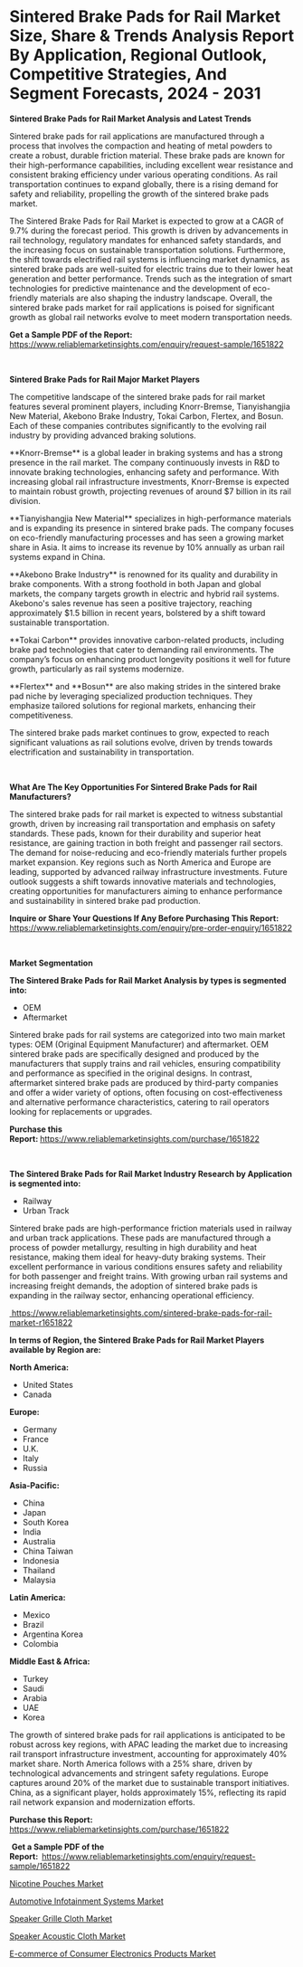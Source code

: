 <p><h1>Sintered Brake Pads for Rail Market Size, Share & Trends Analysis Report By Application, Regional Outlook, Competitive Strategies, And Segment Forecasts, 2024 - 2031</h1></p><p><strong>Sintered Brake Pads for Rail Market Analysis and Latest Trends</strong></p>
<p><p>Sintered brake pads for rail applications are manufactured through a process that involves the compaction and heating of metal powders to create a robust, durable friction material. These brake pads are known for their high-performance capabilities, including excellent wear resistance and consistent braking efficiency under various operating conditions. As rail transportation continues to expand globally, there is a rising demand for safety and reliability, propelling the growth of the sintered brake pads market.</p><p>The Sintered Brake Pads for Rail Market is expected to grow at a CAGR of 9.7% during the forecast period. This growth is driven by advancements in rail technology, regulatory mandates for enhanced safety standards, and the increasing focus on sustainable transportation solutions. Furthermore, the shift towards electrified rail systems is influencing market dynamics, as sintered brake pads are well-suited for electric trains due to their lower heat generation and better performance. Trends such as the integration of smart technologies for predictive maintenance and the development of eco-friendly materials are also shaping the industry landscape. Overall, the sintered brake pads market for rail applications is poised for significant growth as global rail networks evolve to meet modern transportation needs.</p></p>
<p><strong>Get a Sample PDF of the Report:&nbsp;</strong> <a href="https://www.reliablemarketinsights.com/enquiry/request-sample/1651822?utm_campaign=1264&utm_medium=2&utm_source=Github&utm_content=ia&utm_term=27092024&utm_id=sintered-brake-pads-for-rail">https://www.reliablemarketinsights.com/enquiry/request-sample/1651822</a></p>
<p>&nbsp;</p>
<p><strong>Sintered Brake Pads for Rail Major Market Players</strong></p>
<p><p>The competitive landscape of the sintered brake pads for rail market features several prominent players, including Knorr-Bremse, Tianyishangjia New Material, Akebono Brake Industry, Tokai Carbon, Flertex, and Bosun. Each of these companies contributes significantly to the evolving rail industry by providing advanced braking solutions.</p><p>**Knorr-Bremse** is a global leader in braking systems and has a strong presence in the rail market. The company continuously invests in R&D to innovate braking technologies, enhancing safety and performance. With increasing global rail infrastructure investments, Knorr-Bremse is expected to maintain robust growth, projecting revenues of around $7 billion in its rail division.</p><p>**Tianyishangjia New Material** specializes in high-performance materials and is expanding its presence in sintered brake pads. The company focuses on eco-friendly manufacturing processes and has seen a growing market share in Asia. It aims to increase its revenue by 10% annually as urban rail systems expand in China.</p><p>**Akebono Brake Industry** is renowned for its quality and durability in brake components. With a strong foothold in both Japan and global markets, the company targets growth in electric and hybrid rail systems. Akebono's sales revenue has seen a positive trajectory, reaching approximately $1.5 billion in recent years, bolstered by a shift toward sustainable transportation.</p><p>**Tokai Carbon** provides innovative carbon-related products, including brake pad technologies that cater to demanding rail environments. The company’s focus on enhancing product longevity positions it well for future growth, particularly as rail systems modernize.</p><p>**Flertex** and **Bosun** are also making strides in the sintered brake pad niche by leveraging specialized production techniques. They emphasize tailored solutions for regional markets, enhancing their competitiveness.</p><p>The sintered brake pads market continues to grow, expected to reach significant valuations as rail solutions evolve, driven by trends towards electrification and sustainability in transportation.</p></p>
<p>&nbsp;</p>
<p><strong>What Are The Key Opportunities For Sintered Brake Pads for Rail Manufacturers?</strong></p>
<p><p>The sintered brake pads for rail market is expected to witness substantial growth, driven by increasing rail transportation and emphasis on safety standards. These pads, known for their durability and superior heat resistance, are gaining traction in both freight and passenger rail sectors. The demand for noise-reducing and eco-friendly materials further propels market expansion. Key regions such as North America and Europe are leading, supported by advanced railway infrastructure investments. Future outlook suggests a shift towards innovative materials and technologies, creating opportunities for manufacturers aiming to enhance performance and sustainability in sintered brake pad production.</p></p>
<p><strong>Inquire or Share Your Questions If Any Before Purchasing This Report:</strong> <a href="https://www.reliablemarketinsights.com/enquiry/pre-order-enquiry/1651822?utm_campaign=1264&utm_medium=2&utm_source=Github&utm_content=ia&utm_term=27092024&utm_id=sintered-brake-pads-for-rail">https://www.reliablemarketinsights.com/enquiry/pre-order-enquiry/1651822</a></p>
<p>&nbsp;</p>
<p><strong>Market Segmentation</strong></p>
<p><strong>The Sintered Brake Pads for Rail Market Analysis by types is segmented into:</strong></p>
<p><ul><li>OEM</li><li>Aftermarket</li></ul></p>
<p><p>Sintered brake pads for rail systems are categorized into two main market types: OEM (Original Equipment Manufacturer) and aftermarket. OEM sintered brake pads are specifically designed and produced by the manufacturers that supply trains and rail vehicles, ensuring compatibility and performance as specified in the original designs. In contrast, aftermarket sintered brake pads are produced by third-party companies and offer a wider variety of options, often focusing on cost-effectiveness and alternative performance characteristics, catering to rail operators looking for replacements or upgrades.</p></p>
<p><strong>Purchase this Report:&nbsp;</strong><a href="https://www.reliablemarketinsights.com/purchase/1651822?utm_campaign=1264&utm_medium=2&utm_source=Github&utm_content=ia&utm_term=27092024&utm_id=sintered-brake-pads-for-rail">https://www.reliablemarketinsights.com/purchase/1651822</a></p>
<p>&nbsp;</p>
<p><strong>The Sintered Brake Pads for Rail Market Industry Research by Application is segmented into:</strong></p>
<p><ul><li>Railway</li><li>Urban Track</li></ul></p>
<p><p>Sintered brake pads are high-performance friction materials used in railway and urban track applications. These pads are manufactured through a process of powder metallurgy, resulting in high durability and heat resistance, making them ideal for heavy-duty braking systems. Their excellent performance in various conditions ensures safety and reliability for both passenger and freight trains. With growing urban rail systems and increasing freight demands, the adoption of sintered brake pads is expanding in the railway sector, enhancing operational efficiency.</p></p>
<p><a href="https://www.reliablemarketinsights.com/sintered-brake-pads-for-rail-market-r1651822?utm_campaign=1264&utm_medium=2&utm_source=Github&utm_content=ia&utm_term=27092024&utm_id=sintered-brake-pads-for-rail">&nbsp;https://www.reliablemarketinsights.com/sintered-brake-pads-for-rail-market-r1651822</a></p>
<p><strong>In terms of Region, the Sintered Brake Pads for Rail Market Players available by Region are:</strong></p>
<p>
    <p> <strong> North America: </strong>
        <ul>
            <li>United States</li>
            <li>Canada</li>
        </ul>
        </p> 
    <p> <strong> Europe: </strong>
        <ul>
            <li>Germany</li>
            <li>France</li>
            <li>U.K.</li>
            <li>Italy</li>
            <li>Russia</li>
        </ul>
        </p> 
    <p> <strong> Asia-Pacific: </strong>
        <ul>
            <li>China</li>
            <li>Japan</li>
            <li>South Korea</li>
            <li>India</li>
            <li>Australia</li>
            <li>China Taiwan</li>
            <li>Indonesia</li>
            <li>Thailand</li>
            <li>Malaysia</li>
        </ul>
        </p> 
    <p> <strong> Latin America: </strong>
        <ul>
            <li>Mexico</li>
            <li>Brazil</li>
            <li>Argentina Korea</li>
            <li>Colombia</li>
        </ul>
        </p> 
    <p> <strong> Middle East & Africa: </strong>
        <ul>
            <li>Turkey</li>
            <li>Saudi</li>
            <li>Arabia</li>
            <li>UAE</li>
            <li>Korea</li>
        </ul>
    </p>
    </p>
<p><p>The growth of sintered brake pads for rail applications is anticipated to be robust across key regions, with APAC leading the market due to increasing rail transport infrastructure investment, accounting for approximately 40% market share. North America follows with a 25% share, driven by technological advancements and stringent safety regulations. Europe captures around 20% of the market due to sustainable transport initiatives. China, as a significant player, holds approximately 15%, reflecting its rapid rail network expansion and modernization efforts.</p></p>
<p><strong>Purchase this Report: </strong><a href="https://www.reliablemarketinsights.com/purchase/1651822?utm_campaign=1264&utm_medium=2&utm_source=Github&utm_content=ia&utm_term=27092024&utm_id=sintered-brake-pads-for-rail">https://www.reliablemarketinsights.com/purchase/1651822</a></p>
<p>&nbsp;<strong>Get a Sample PDF of the Report:&nbsp;&nbsp;</strong><a href="https://www.reliablemarketinsights.com/enquiry/request-sample/1651822?utm_campaign=1264&utm_medium=2&utm_source=Github&utm_content=ia&utm_term=27092024&utm_id=sintered-brake-pads-for-rail">https://www.reliablemarketinsights.com/enquiry/request-sample/1651822</a></p>
<p><strong></strong></p>
<p><p><a href="https://issuu.com/reportprime-2/docs/nicotine-pouches-market-size-2030.p_0a4481ee913a44?utm_campaign=1264&utm_medium=2&utm_source=Github&utm_content=ia&utm_term=27092024&utm_id=sintered-brake-pads-for-rail">Nicotine Pouches Market</a></p><p><a href="https://www.linkedin.com/pulse/market-dynamics-future-trends-global-automotive-infotainment-uwf8f?utm_campaign=1264&utm_medium=2&utm_source=Github&utm_content=ia&utm_term=27092024&utm_id=sintered-brake-pads-for-rail">Automotive Infotainment Systems Market</a></p><p><a href="https://www.linkedin.com/pulse/speaker-grille-cloth-market-size-growth-trends-statistics-etv8c?utm_campaign=1264&utm_medium=2&utm_source=Github&utm_content=ia&utm_term=27092024&utm_id=sintered-brake-pads-for-rail">Speaker Grille Cloth Market</a></p><p><a href="https://www.linkedin.com/pulse/market-forecast-global-speaker-acoustic-cloth-trends-rntgc?utm_campaign=1264&utm_medium=2&utm_source=Github&utm_content=ia&utm_term=27092024&utm_id=sintered-brake-pads-for-rail">Speaker Acoustic Cloth Market</a></p><p><a href="https://issuu.com/reportprime-2/docs/e-commerce-of-consumer-electronics-_684f21559a95b5?utm_campaign=1264&utm_medium=2&utm_source=Github&utm_content=ia&utm_term=27092024&utm_id=sintered-brake-pads-for-rail">E-commerce of Consumer Electronics Products Market</a></p></p>